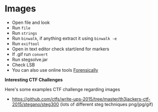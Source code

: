 # Images

- Open file and look
- Run `file`
- Run `strings`
- Run `binwalk`, if anything extract it using `binwalk -e`
- Run `exiftool`
- Open in text editor check start/end for markers
- If .gif run `convert`
- Run stegsolve.jar
- Check LSB
- You can also use online tools [Forensically](https://29a.ch/photo-forensics/#jpeg-data)

**Interesting CTF Challenges**

Here's some examples CTF challenge regarding images

- https://github.com/ctfs/write-ups-2015/tree/master/th3jackers-ctf-2015/stegano/steg300 (lots of different steg techniques png/jpg/gif)
